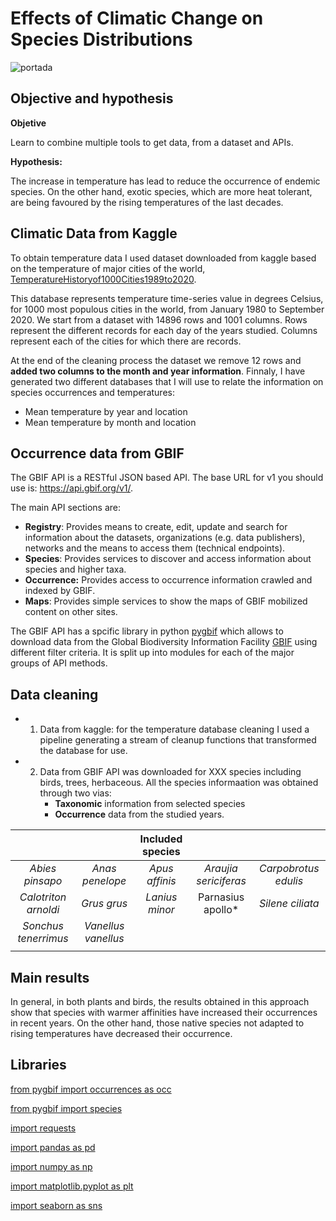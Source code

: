 # Effects of Climatic Change on Species Distributions


![portada](https://media-exp1.licdn.com/dms/image/C4D16AQECGlEQCdDeng/profile-displaybackgroundimage-shrink_200_800/0/1599817898266?e=1617840000&v=beta&t=HY3YqXDBEsd6Ee9qapnTpC4_M5mBqrJQbwvWtwg0-fg)

## Objective and hypothesis
**Objetive**

Learn to combine multiple tools to get data, from a dataset and APIs. 
        
**Hypothesis:** 

The increase in temperature has lead to reduce the occurrence of endemic species. On the other hand, exotic species, which are more heat tolerant, are being favoured by the rising temperatures of the last decades.

    

## Climatic Data from Kaggle
To obtain temperature data I used dataset downloaded from kaggle based on the temperature of major cities of the world, [TemperatureHistoryof1000Cities1989to2020](https://www.kaggle.com/hansukyang/temperature-history-of-1000-cities-1980-to-2020). 


This database represents temperature time-series value in degrees Celsius, for 1000 most populous cities in the world, from January 1980 to September 2020. We start from a dataset with 14896 rows and 1001 columns. Rows represent the different records for each day of the years studied. Columns represent each of the cities for which there are records.

At the end of the cleaning process the dataset we remove 12 rows and **added two columns to the month and year information**. Finnaly, I have generated two different databases that I will use to relate the information on species occurrences and temperatures:

- Mean temperature by year and location
- Mean temperature by month and location


## Occurrence data from GBIF
The GBIF API is a RESTful JSON based API. The base URL for v1 you should use is: https://api.gbif.org/v1/.

The main API sections are:

- **Registry**: Provides means to create, edit, update and search for information about the datasets, organizations (e.g. data publishers), networks and the means to access them (technical endpoints). 
- **Species**: Provides services to discover and access information about species and higher taxa.
- **Occurrence:** Provides access to occurrence information crawled and indexed by GBIF. 
- **Maps**: Provides simple services to show the maps of GBIF mobilized content on other sites.

The GBIF API has a spcific library in python [pygbif](https://pygbif.readthedocs.io/_/downloads/en/latest/pdf/) which allows to download data from the Global Biodiversity Information Facility [GBIF](https://www.gbif.org/es/) using different filter criteria. It is split up into modules for each of the major groups of API methods.

## Data cleaning

- 1. Data from kaggle: for the temperature database cleaning I used a pipeline generating a stream of cleanup functions that transformed the database for use.
- 2. Data from GBIF API was downloaded for XXX species including birds, trees, herbaceous. All the species informaation was obtained through two vias:
     - **Taxonomic** information from selected species
     - **Occurrence** data from the studied years.



|        |   |Included species   |   |   |
|:-----:|:-:|:---:|:---:|:---:|
|  *Abies pinsapo*  | *Anas penelope*  | *Apus affinis*  | *Araujia sericiferas* |*Carpobrotus edulis* |||*Ciconia ciconia*|*Cortaderia selloana*|   ||  |   ||  |   |  | 
  | *Calotriton arnoldi*  |*Grus grus*|  *Lanius minor* |  Parnasius apollo* |*Silene ciliata* |
  | *Sonchus tenerrimus* |  *Vanellus vanellus* |  |  | 
  |   |   |   |   |


 ## Main results

In general, in both plants and birds, the results obtained in this approach show that species with warmer affinities have increased their occurrences in recent years. On the other hand, those native species not adapted to rising temperatures have decreased their occurrence. 


## Libraries

[from pygbif import occurrences as occ](https://pypi.org/project/pygbif/)

[from pygbif import species](https://pypi.org/project/pygbif/)

[import requests](https://pypi.org/project/requests/2.7.0/)

[import pandas as pd](https://pandas.pydata.org/)

[import numpy as np](https://numpy.org/doc/)

[import matplotlib.pyplot as plt](https://matplotlib.org/3.1.1/contents.html)

[import seaborn as sns](https://seaborn.pydata.org/)
